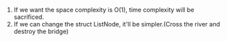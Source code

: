 1. If we want the space complexity is O(1), time complexity will be sacrificed.
2. If we can change the struct ListNode, it'll be simpler.(Cross the river and destroy the bridge)